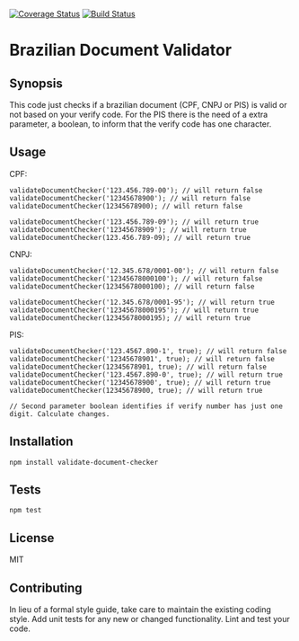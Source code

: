 [![Coverage Status](https://coveralls.io/repos/github/pierrybos/validate-document-checker/badge.svg?branch=master)](https://coveralls.io/github/pierrybos/validate-document-checker?branch=master)
[![Build Status](https://travis-ci.org/pierrybos/validate-document-checker.svg?branch=master)](https://travis-ci.org/pierrybos/validate-document-checker)


Brazilian Document Validator
=========

## Synopsis

This code just checks if a brazilian document (CPF, CNPJ or PIS) is valid or not based on your verify code. 
For the PIS there is the need of a extra parameter, a boolean, to inform that the verify code has one character.

## Usage


CPF:

    validateDocumentChecker('123.456.789-00'); // will return false
    validateDocumentChecker('12345678900'); // will return false
    validateDocumentChecker(12345678900); // will return false

    validateDocumentChecker('123.456.789-09'); // will return true
    validateDocumentChecker('12345678909'); // will return true
    validateDocumentChecker(123.456.789-09); // will return true

CNPJ:

    validateDocumentChecker('12.345.678/0001-00'); // will return false
    validateDocumentChecker('12345678000100'); // will return false
    validateDocumentChecker(12345678000100); // will return false

    validateDocumentChecker('12.345.678/0001-95'); // will return true
    validateDocumentChecker('12345678000195'); // will return true
    validateDocumentChecker(12345678000195); // will return true


PIS:

    validateDocumentChecker('123.4567.890-1', true); // will return false
    validateDocumentChecker('12345678901', true); // will return false
    validateDocumentChecker(12345678901, true); // will return false
    validateDocumentChecker('123.4567.890-0', true); // will return true
    validateDocumentChecker('12345678900', true); // will return true
    validateDocumentChecker(12345678900, true); // will return true

    // Second parameter boolean identifies if verify number has just one digit. Calculate changes.


## Installation

  `npm install validate-document-checker`

## Tests

  `npm test`
    
## License

MIT


## Contributing

In lieu of a formal style guide, take care to maintain the existing coding style. Add unit tests for any new or changed functionality. Lint and test your code.
